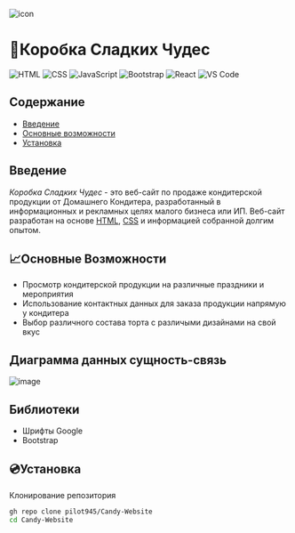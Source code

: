 ![icon](https://github.com/user-attachments/assets/086b1389-c89a-4f6c-83b3-55e0737f16ae)

# 🎁Коробка Сладких Чудес
![HTML](https://img.shields.io/badge/HTML5-E34F26?style=for-the-badge&logo=html5&logoColor=white)
![CSS](https://img.shields.io/badge/CSS3-1572B6?style=for-the-badge&logo=css3&logoColor=white)
![JavaScript](https://img.shields.io/badge/JavaScript-F7DF1E?style=for-the-badge&logo=javascript&logoColor=black)
![Bootstrap](https://img.shields.io/badge/Bootstrap-7952B3?style=for-the-badge&logo=bootstrap&logoColor=white)
![React](https://img.shields.io/badge/React-20232A?style=for-the-badge&logo=react&logoColor=61DAFB)
![VS Code](https://img.shields.io/badge/VS_Code-007ACC?style=for-the-badge&logo=visual-studio-code&logoColor=white)

## Содержание
- [Введение](#Введение)
- [Основные возможности](#Возможности)
- [Установка](#Установка)

## Введение
*Коробка Сладких Чудес* - это веб-сайт по продаже кондитерской продукции от Домашнего Кондитера, разработанный в информационных и рекламных целях малого бизнеса или ИП. Веб-сайт разработан на основе [HTML](https://learn.microsoft.com/en-us/previous-versions/windows/desktop/htmlhelp/about-html-help-workshop), [CSS](https://learn.microsoft.com/ru-ru/microsoft-edge/devtools-guide-chromium/css/reference) и информацией собранной долгим опытом.

## 📈Основные Возможности 
- Просмотр кондитерской продукции на различные праздники и мероприятия
- Использование контактных данных для заказа продукции напрямую у кондитера
- Выбор различного состава торта с различыми дизайнами на свой вкус

## Диаграмма данных сущность-связь
![image](https://github.com/user-attachments/assets/0b87c6b0-0c83-4ff9-a673-83bac6e6193f)

## Библиотеки
- Шрифты Google
- Bootstrap

## 💿Установка
Клонирование репозитория
```sh
gh repo clone pilot945/Candy-Website
cd Candy-Website
